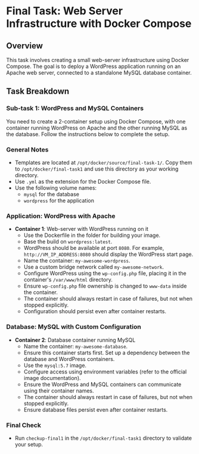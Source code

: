# Final Task: Web Server Infrastructure with Docker Compose

## Overview

This task involves creating a small web-server infrastructure using Docker Compose. The goal is to deploy a WordPress application running on an Apache web server, connected to a standalone MySQL database container.

## Task Breakdown

### Sub-task 1: WordPress and MySQL Containers

You need to create a 2-container setup using Docker Compose, with one container running WordPress on Apache and the other running MySQL as the database. Follow the instructions below to complete the setup.

### General Notes

- Templates are located at `/opt/docker/source/final-task-1/`. Copy them to `/opt/docker/final-task1` and use this directory as your working directory.
- Use `.yml` as the extension for the Docker Compose file.
- Use the following volume names:
  - `mysql` for the database
  - `wordpress` for the application

### Application: WordPress with Apache

- **Container 1**: Web-server with WordPress running on it
  - Use the Dockerfile in the folder for building your image.
  - Base the build on `wordpress:latest`.
  - WordPress should be available at port `8080`. For example, `http://VM_IP_ADDRESS:8080` should display the WordPress start page.
  - Name the container: `my-awesome-wordpress`.
  - Use a custom bridge network called `my-awesome-network`.
  - Configure WordPress using the `wp-config.php` file, placing it in the container's `/var/www/html` directory.
  - Ensure `wp-config.php` file ownership is changed to `www-data` inside the container.
  - The container should always restart in case of failures, but not when stopped explicitly.
  - Configuration should persist even after container restarts.

### Database: MySQL with Custom Configuration

- **Container 2**: Database container running MySQL
  - Name the container: `my-awesome-database`.
  - Ensure this container starts first. Set up a dependency between the database and WordPress containers.
  - Use the `mysql:5.7` image.
  - Configure access using environment variables (refer to the official image documentation).
  - Ensure the WordPress and MySQL containers can communicate using their container names.
  - The container should always restart in case of failures, but not when stopped explicitly.
  - Ensure database files persist even after container restarts.

### Final Check

- Run `checkup-final1` in the `/opt/docker/final-task1` directory to validate your setup.
